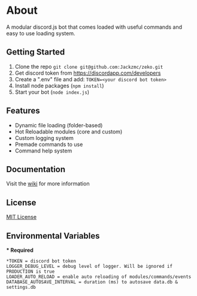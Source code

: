 # About
A modular discord.js bot that comes loaded with useful commands and easy to use loading system.

## Getting Started

1. Clone the repo
`git clone git@github.com:Jackzmc/zeko.git`
2. Get discord token from https://discordapp.com/developers
3. Create a ".env" file and add:
`TOKEN=<your discord bot token>`
4. Install node packages (`npm install`)
5. Start your bot (`node index.js`)

## Features
* Dynamic file loading (folder-based)
* Hot Reloadable modules (core and custom)
* Custom logging system
* Premade commands to use
* Command help system

## Documentation
Visit the [wiki](https://github.com/jackzmc/zeko/wiki) for more information

## License
[MIT License](https://github.com/Jackzmc/zeko/blob/master/LICENSE)

## Environmental Variables
**\* Required**
```env
*TOKEN = discord bot token
LOGGER_DEBUG_LEVEL = debug level of logger. Will be ignored if PRODUCTION is true
LOADER_AUTO_RELOAD = enable auto reloading of modules/commands/events
DATABASE_AUTOSAVE_INTERVAL = duration (ms) to autosave data.db & settings.db
```
